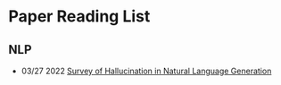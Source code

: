 # Paper Reading List
## NLP
* 03/27 2022 [Survey of Hallucination in Natural Language Generation](https://arxiv.org/pdf/2202.03629.pdf)




